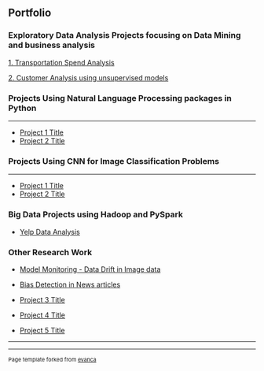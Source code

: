 ## Portfolio

### Exploratory Data Analysis Projects focusing on Data Mining and business analysis

[1. Transportation Spend Analysis](https://github.com/RupaGhosh29/view_rupas_portfolio/blob/master/pdf/Summary%20of%20Rail%20Transportation%20Study.pdf)


[2. Customer Analysis using unsupervised models](/pdf/sample_presentation.pdf)


### Projects Using Natural Language Processing packages in Python
---
- [Project 1 Title](http://example.com/)
- [Project 2 Title](http://example.com/)


### Projects Using CNN for Image Classification Problems
---
- [Project 1 Title](http://example.com/)
- [Project 2 Title](http://example.com/)

### Big Data Projects using Hadoop and PySpark

- [Yelp Data Analysis](http://example.com/)

### Other Research Work

- [Model Monitoring - Data Drift in Image data](http://example.com/)

- [Bias Detection in News articles](http://example.com/)
- [Project 3 Title](http://example.com/)
- [Project 4 Title](http://example.com/)
- [Project 5 Title](http://example.com/)

---




---
<p style="font-size:11px">Page template forked from <a href="https://github.com/evanca/quick-portfolio">evanca</a></p>
<!-- Remove above link if you don't want to attibute -->
